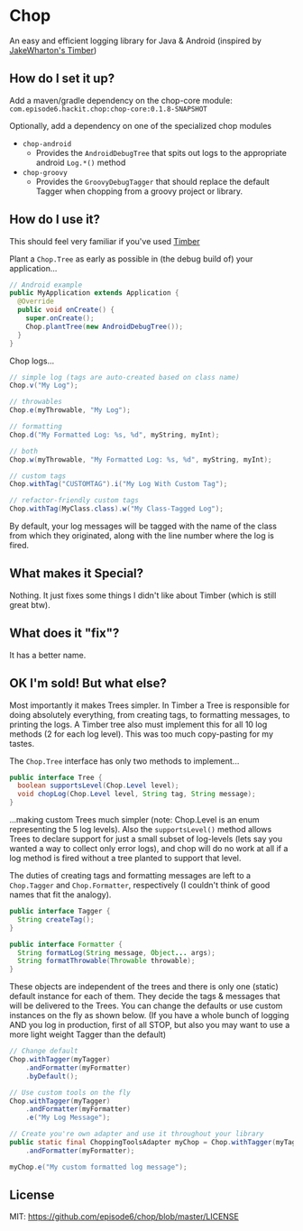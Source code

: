 Chop
====

An easy and efficient logging library for Java & Android (inspired by [JakeWharton's Timber](https://github.com/JakeWharton/timber))

## How do I set it up?
Add a maven/gradle dependency on the chop-core module:
`com.episode6.hackit.chop:chop-core:0.1.8-SNAPSHOT`

Optionally, add a dependency on one of the specialized chop modules
- `chop-android`
  - Provides the `AndroidDebugTree` that spits out logs to the appropriate android `Log.*()` method
- `chop-groovy`
  - Provides the `GroovyDebugTagger` that should replace the default Tagger when chopping from a groovy project or library.

## How do I use it?
This should feel very familiar if you've used [Timber](https://github.com/JakeWharton/timber)

Plant a `Chop.Tree` as early as possible in (the debug build of) your application...
```java
// Android example
public MyApplication extends Application {
  @Override
  public void onCreate() {
    super.onCreate();
    Chop.plantTree(new AndroidDebugTree());
  }
}
```

Chop logs...
```java
// simple log (tags are auto-created based on class name)
Chop.v("My Log");

// throwables
Chop.e(myThrowable, "My Log");

// formatting
Chop.d("My Formatted Log: %s, %d", myString, myInt);

// both
Chop.w(myThrowable, "My Formatted Log: %s, %d", myString, myInt);

// custom tags
Chop.withTag("CUSTOMTAG").i("My Log With Custom Tag");

// refactor-friendly custom tags
Chop.withTag(MyClass.class).w("My Class-Tagged Log");
```

By default, your log messages will be tagged with the name of the class from which they originated, along with the line number where the log is fired.

## What makes it Special?
Nothing. It just fixes some things I didn't like about Timber (which is still great btw).

## What does it "fix"?
It has a better name.

## OK I'm sold! But what else?
Most importantly it makes Trees simpler. In Timber a Tree is responsible for doing absolutely everything, from creating tags, to formatting messages, to printing the logs. A Timber tree also must implement this for all 10 log methods (2 for each log level). This was too much copy-pasting for my tastes.

The `Chop.Tree` interface has only two methods to implement...

```java
public interface Tree {
  boolean supportsLevel(Chop.Level level);
  void chopLog(Chop.Level level, String tag, String message);
}
```

...making custom Trees much simpler (note: Chop.Level is an enum representing the 5 log levels). Also the `supportsLevel()` method allows Trees to declare support for just a small subset of log-levels (lets say you wanted a way to collect only error logs), and chop will do no work at all if a log method is fired without a tree planted to support that level.

The duties of creating tags and formatting messages are left to a `Chop.Tagger` and `Chop.Formatter`, respectively (I couldn't think of good names that fit the analogy).

```java
public interface Tagger {
  String createTag();
}

public interface Formatter {
  String formatLog(String message, Object... args);
  String formatThrowable(Throwable throwable);
}
```

These objects are independent of the trees and there is only one (static) default instance for each of them. They decide the tags & messages that will be delivered to the Trees. You can change the defaults or use custom instances on the fly as shown below. (If you have a whole bunch of logging AND you log in production, first of all STOP, but also you may want to use a more light weight Tagger than the default)

```java
// Change default
Chop.withTagger(myTagger)
    .andFormatter(myFormatter)
    .byDefault();

// Use custom tools on the fly
Chop.withTagger(myTagger)
    .andFormatter(myFormatter)
    .e("My Log Message");

// Create you're own adapter and use it throughout your library
public static final ChoppingToolsAdapter myChop = Chop.withTagger(myTagger)
    .andFormatter(myFormatter);

myChop.e("My custom formatted log message");
```

## License
MIT: https://github.com/episode6/chop/blob/master/LICENSE
